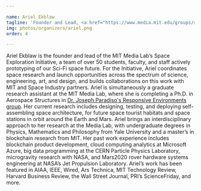 ```yaml
---

name: Ariel Ekblaw
tagline: 'Founder and Lead, <a href="https://www.media.mit.edu/groups/space-exploration/">MIT Media Lab Space Exploration Initiative</a>; Graduate Research Assistant, MIT'
img: photos/organizers/ariel.png
order: 4

---
```


Ariel Ekblaw is the founder and lead of the MIT Media Lab’s Space Exploration Initiative, a team of
over 50 students, faculty, and staff actively prototyping of our Sci-Fi space future. For the
Initiative, Ariel coordinates space research and launch opportunities across the spectrum of
science, engineering, art, and design, and builds collaborations on this work with MIT and Space
Industry partners. Ariel is simultaneously a graduate research assistant at the MIT Media Lab, where
she is completing a Ph.D. in Aerospace Structures in [Dr. Joseph Paradiso's Responsive Environments
group](https://resenv.media.mit.edu/). Her current research includes designing, testing, and
deploying self-assembling space architecture, for future space tourist habitats and space stations
in orbit around the Earth and Mars. Ariel brings an interdisciplinary approach to her research at
the Media Lab, with undergraduate degrees in Physics, Mathematics and Philosophy from Yale
University and a master’s in blockchain research from MIT. Her past work experience includes
blockchain product development, cloud computing analytics at Microsoft Azure, big data programming
at the CERN Particle Physics Laboratory, microgravity research with NASA, and Mars2020 rover
hardware systems engineering at NASA’s Jet Propulsion Laboratory. Ariel’s work has been featured in
AIAA, IEEE, Wired, Ars Technica, MIT Technology Review, Harvard Business Review, the Wall Street
Journal, PRI’s ScienceFriday, and more.
